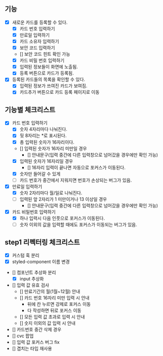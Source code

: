 ## 기능

- [x] 새로운 카드를 등록할 수 있다.
  - [x] 카드 번호 입력하기
  - [x] 만료일 입력하기
  - [x] 카드 소유자 입력하기
  - [x] 보안 코드 입력하기
  - [] 보안 코드 힌트 확인 가능
  - [x] 카드 비밀 번호 입력하기
  - [x] 입력된 정보들이 화면에 노출됨.
  - [x] 등록 버튼으로 카드가 등록됨.
- [x] 등록된 카드들의 목록을 확인할 수 있다.
  - [x] 입력된 정보가 쓰여진 카드가 보여짐.
  - [x] 카드추가 버튼으로 카드 등록 페이지로 이동

## 기능별 체크리스트

- [x] 카드 번호 입력하기
  - [x] 숫자 4자리마다 나눠진다.
  - [x] 뒷 8자리는 \*로 표시된다.
  - [x] 총 입력된 숫자가 16자리이다.
  - [] 입력된 숫자가 16자리 미만일 경우
    - [] 안내문구(입력 중간에 다른 입력창으로 넘어갔을 경우에만 확인 가능)
  - [x] 입력된 숫자가 16자리일 경우
    - [] 16자리 입력이 끝나면 자동으로 포커스가 이동된다.
  - [x] 숫자만 들어갈 수 있게
  - [ ] 카드 번호가 중간에서 지워지면 번호가 손상되는 버그가 있음.
- [x] 만료일 입력하기
  - [x] 숫자 2자리마다 월/일로 나눠진다.
  - [ ] 입력된 앞 2자리가 1 미만이거나 13 이상일 경우
    - [] 안내문구(입력 중간에 다른 입력창으로 넘어갔을 경우에만 확인 가능)
- [x] 카드 비밀번호 입력하기
  - [x] 하나 입력시 다음 인풋으로 포커스가 이동된다.
  - [ ] 숫자 이외의 값을 입력할 때에도 포커스가 이동되는 버그가 있음.

## step1 리펙터링 체크리스트

- [x] 커스텀 훅 분리
- [x] styled-component 이름 변경
- [] 컴포넌트 추상화 분리
  - [x] input 추상화
- [] 입력 값 유효 검사
  - [] 만료기간의 월(1월~12월) 안내
  - [] 카드 번호 16자리 미만 입력 시 안내
    - 뒤에 칸 누르면 강제로 포커스 이동
    - 다 작성하면 뒤로 포커스 이동
  - [] 모든 입력 값 초과로 입력 시 안내
  - [] 숫지 이외의 값 입력 시 안내
- [] 카드번호 중간 삭제 경우
- [] cvc 팝업
- [] 입력 값 포커스 버그 fix
- [] 겹치는 타입 재사용
